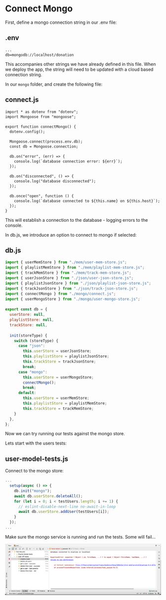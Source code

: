 # Connect Mongo

First, define a mongo connection string in our .env file:

## .env

~~~
...
db=mongodb://localhost/donation
~~~

This accompanies other strings we have already defined in this file. When we deploy the app, the string will need to be updated with a cloud based connection string.

In our `mongo` folder, and create the following file:

## connect.js

~~~javscript
import * as dotenv from "dotenv";
import Mongoose from "mongoose";

export function connectMongo() {
  dotenv.config();

  Mongoose.connect(process.env.db);
  const db = Mongoose.connection;

  db.on("error", (err) => {
    console.log(`database connection error: ${err}`);
  });

  db.on("disconnected", () => {
    console.log("database disconnected");
  });

  db.once("open", function () {
    console.log(`database connected to ${this.name} on ${this.host}`);
  });
}
~~~

This will establish a connection to the database - logging errors to the console.

In db.js, we introduce an option to connect to mongo if selected:

## db.js

~~~javascript
import { userMemStore } from "./mem/user-mem-store.js";
import { playlistMemStore } from "./mem/playlist-mem-store.js";
import { trackMemStore } from "./mem/track-mem-store.js";
import { userJsonStore } from "./json/user-json-store.js";
import { playlistJsonStore } from "./json/playlist-json-store.js";
import { trackJsonStore } from "./json/track-json-store.js";
import { connectMongo } from "./mongo/connect.js";
import { userMongoStore } from "./mongo/user-mongo-store.js";

export const db = {
  userStore: null,
  playlistStore: null,
  trackStore: null,

  init(storeType) {
    switch (storeType) {
      case "json":
        this.userStore = userJsonStore;
        this.playlistStore = playlistJsonStore;
        this.trackStore = trackJsonStore;
        break;
      case "mongo":
        this.userStore = userMongoStore;
        connectMongo();
        break;
      default:
        this.userStore = userMemStore;
        this.playlistStore = playlistMemStore;
        this.trackStore = trackMemStore;
    }
  },
};
~~~

Now we can try running our tests against the mongo store.

Lets start with the users tests:

## user-model-tests.js

Connect to the mongo store:

~~~javascript
...  
  setup(async () => {
    db.init("mongo");
    await db.userStore.deleteAll();
    for (let i = 0; i < testUsers.length; i += 1) {
      // eslint-disable-next-line no-await-in-loop
      await db.userStore.addUser(testUsers[i]);
    }
  });
...
~~~

Make sure the mongo service is running and run the tests. Some will fail...

![](img/11.png)
